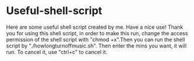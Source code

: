 # Useful-shell-script
Here are some useful shell script created by me. Have a nice use!
Thank you for using this shell script, in order to make this run, 
change the access permission of the shell script with "chmod +x".Then you can run the shell script by "./howlongturnoffmusic.sh".
Then enter the mins you want, it will run. To cancel it, use "ctrl+c" to cancel it.

